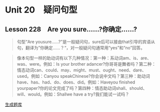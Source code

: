 ﻿ # Unit 20　疑问句型
 ## Lesson 228　Are you sure……?你确定……?
 
> 句型“Are yousure……?”是一般疑问句，sure后可以接由that引导的宾语从句，翻译为”你确定……？“，对一般疑问句通常用“yes”和“no”回答。

> 像本句型一样的助动词有以下几种情况：第一种：系动词am、is、are、was、were。例如：Is your brother adancer?你哥哥是舞者吗？第二种：情态动词can、could、may、might、must、ought、need、dare、used。例如：Canyou speakChinese?你会说中文吗？第三种：助动词have、has、had、do、does、did。例如：Haveyou finished yourpaper?你的论文完成了吗？第四种：情态助动词shall、should、will、would。例如：Shallwe have a try?我们能试一试吗？


 [生成题库](./question/f228.json)
